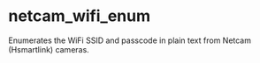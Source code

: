 # netcam_wifi_enum
Enumerates the WiFi SSID and passcode in plain text from Netcam (Hsmartlink) cameras.

